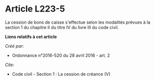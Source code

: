 # Article L223-5

La cession de bons de caisse s'effectue selon les modalités prévues à la section 1 du chapitre II du titre IV du livre III du
code civil.

**Liens relatifs à cet article**

_Créé par_:

  - Ordonnance n°2016-520 du 28 avril 2016 - art. 2

_Cite_:

  - Code civil -  Section 1 : La cession de créance  (V)
